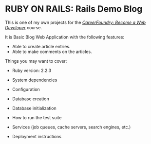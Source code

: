 # RUBY ON RAILS: Rails Demo Blog

This is one of my own projects for the
[*CareerFoundry:
Become a Web Developer*](http://careerfoundry.com/courses/how-to-become-a-web-developer) course.

It is Basic Blog Web Application with the following features:
- Able to create article entries.
- Able to make comments on the articles.


Things you may want to cover:

* Ruby version: 2.2.3

* System dependencies

* Configuration

* Database creation

* Database initialization

* How to run the test suite

* Services (job queues, cache servers, search engines, etc.)

* Deployment instructions
